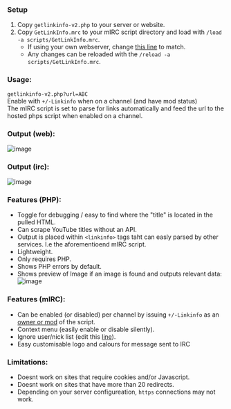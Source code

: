 ### Setup
1. Copy `getlinkinfo-v2.php` to your server or website.
2. Copy `GetLinkInfo.mrc` to your mIRC script directory and load with `/load -a scripts/GetLinkInfo.mrc`.
   * If using your own webserver, change [this line]( https://github.com/Moodkiller/GetLinkInfo/blob/main/GetLinkInfo.mrc#L66) to match.
   * Any changes can be reloaded with the `/reload -a scripts/GetLinkInfo.mrc`.

### Usage:
`getlinkinfo-v2.php?url=ABC`   
Enable with `+/-Linkinfo` when on a channel (and have mod status)    
The mIRC script is set to parse for links automatically and feed the url to the hosted phps script when enabled on a channel. 

### Output (web):
![image](https://github.com/Moodkiller/GetLinkInfo/assets/11341653/4e0d4668-ce75-4cb2-a056-bbc3685682ea)

### Output (irc):
![image](https://github.com/Moodkiller/GetLinkInfo/assets/11341653/df9513d6-a874-403d-88f8-4b683eef828c)

### Features (PHP):
* Toggle for debugging / easy to find where the "title" is located in the pulled HTML.
* Can scrape YouTube titles without an API.
* Output is placed within `<linkinfo>` tags taht can easly parsed by other services. I.e the aforementioend mIRC script.
* Lightweight.
* Only requires PHP.
* Shows PHP errors by default.
* Shows preview of Image if an image is found and outputs relevant data:   
   ![image](https://github.com/Moodkiller/GetLinkInfo/assets/11341653/b5e1267c-62e4-45a3-b166-07accc97b407)

### Features (mIRC):
* Can be enabled (or disabled) per channel by issuing `+/-Linkinfo` as an [owner or mod](https://github.com/Moodkiller/GetLinkInfo/blob/main/GetLinkInfo.mrc#L27) of the script.
* Context menu (easily enable or disable silently).
* Ignore user/nick list (edit this [line](https://github.com/Moodkiller/GetLinkInfo/blob/main/GetLinkInfo.mrc#L21)).
* Easy customisable logo and calours for message sent to IRC
  
### Limitations:
* Doesnt work on sites that require cookies and/or Javascript.
* Doesnt work on sites that have more than 20 redirects.
* Depending on your server configureation, `https` connections may not work.
